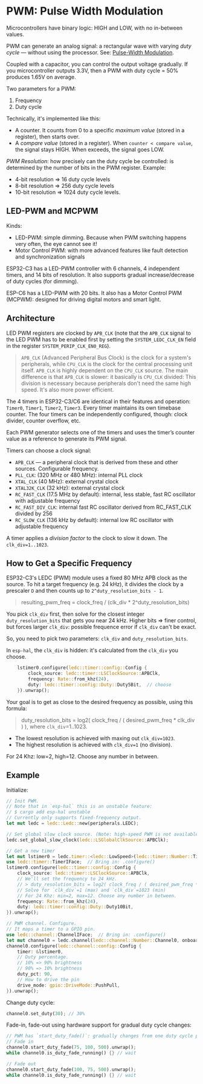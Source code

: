 # PWM: Pulse Width Modulation

Microcontrollers have binary logic: HIGH and LOW, with no in-between values.

PWM can generate an analog signal: a rectangular wave with varying *duty cycle* ­— without using the processor.
See: [Pulse-Width Modulation](https://en.wikipedia.org/wiki/Pulse-width_modulation).

Coupled with a capacitor, you can control the output voltage gradually.
If you microcontroller outputs 3.3V, then a PWM with duty cycle = 50% produces 1.65V on average.

Two parameters for a PWM:

1. Frequency
2. Duty cycle

Technically, it's implemented like this:

* A counter. It counts from 0 to a specific *maximum value* (stored in a register), then starts over.
* A *compare value* (stored in a register). When `counter < compare value`, the signal stays HIGH. When exceeds, the signal goes LOW.

*PWM Resolution*: how precisely can the duty cycle be controlled: is determined by the number of bits in the PWM register.
Example:

* 4-bit resolution => 16 duty cycle levels
* 8-bit resolution => 256 duty cycle levels
* 10-bit resolution => 1024 duty cycle levels.


## LED-PWM and MCPWM

Kinds:

* LED-PWM: simple dimming. Because when PWM switching happens very often, the eye cannot see it!
* Motor Control PWM: with more advanced features like fault detection and synchronization signals

ESP32-C3 has a LED-PWM controller with 6 channels, 4 independent timers, and 14 bits of resolution.
It also supports gradual increase/decrease of duty cycles (for dimming).

ESP-C6 has a LED-PWM with 20 bits.
It also has a Motor Control PWM (MCPWM): designed for driving digital motors and smart light.

## Architecture

LED PWM registers are clocked by `APB_CLK` (note that the `APB_CLK` signal to the LED PWM has to be enabled first
by setting the `SYSTEM_LEDC_CLK_EN` field in the register `SYSTEM_PERIP_CLK_EN0_REG`).

> `APB_CLK` (Advanced Peripheral Bus Clock) is the clock for a system's peripherals,
> while `CPU_CLK` is the clock for the central processing unit itself.
> `APB_CLK` is highly dependent on the `CPU_CLK` source.
> The main difference is that `APB_CLK` is slower: it basically is `CPU_CLK` divided:
> This division is necessary because peripherals don't need the same high speed. It's also more power efficient.

The 4 timers in ESP32-C3/C6 are identical in their features and operation: `Timer0`, `Timer1`, `Timer2`, `Timer3`.
Every timer maintains its own timebase counter.
The four timers can be independently configured, though: clock divider, counter overflow, etc.

Each PWM generator selects one of the timers and uses the timer’s counter value as a reference to generate
its PWM signal.

Timers can choose a clock signal:

* `APB_CLK` — a peripheral clock that is derived from these and other sources. Configurable frequency.
* `PLL_CLK`: (320 MHz or 480 MHz): internal PLL clock
* `XTAL_CLK` (40 MHz): external crystal clock
* `XTAL32K_CLK` (32 kHz): external crystal clock
* `RC_FAST_CLK` (17.5 MHz by default): internal, less stable, fast RC oscillator with adjustable frequency
* `RC_FAST_DIV_CLK`: internal fast RC oscillator derived from RC_FAST_CLK divided by 256
* `RC_SLOW_CLK` (136 kHz by default): internal low RC oscillator with adjustable frequency

A timer applies a *division factor* to the clock to slow it down.
The `clk_div=1..1023`.

## How to Get a Specific Frequency

ESP32-C3's LEDC (PWM) module uses a fixed 80 MHz APB clock as the source.
To hit a target frequency (e.g. 24 kHz), it divides the clock by a prescaler `D` and then
counts up to `2^duty_resolution_bits - 1`.

> resulting_pwm_freq = clock_freq / (clk_div * 2^duty_resolution_bits)

You pick `clk_div` first, then solve for the closest integer `duty_resolution_bits`
that gets you near 24 kHz. Higher bits => finer control, but forces larger `clk_div`:
possible frequence error if `clk_div` can't be exact.

So, you need to pick two parameters: `clk_div` and `duty_resolution_bits`.

In `esp-hal`, the `clk_div` is hidden: it's calculated from the `clk_div` you choose.

```rust
    lstimer0.configure(ledc::timer::config::Config {
        clock_source: ledc::timer::LSClockSource::APBClk,
        frequency: Rate::from_khz(24),
        duty: ledc::timer::config::Duty::Duty5Bit,  // choose
    }).unwrap();
```

Your goal is to get as close to the desired frequency as possible, using this formula:

> duty_resolution_bits = log2( clock_freq / ( desired_pwm_freq * clk_div ) ), where
> `clk_div`=1..1023.

* The lowest resolution is achieved with maxing out `clk_div=1023`.
* The highest resolution is achieved with `clk_div=1` (no division).

For 24 Khz: low=2, high=12. Choose any number in between.

## Example

Initialize:

```rust
// Init PWM.
// Note that in `esp-hal` this is an unstable feature:
// $ cargo add esp-hal unstable
// Currently only supports fixed-frequency output.
let mut ledc = ledc::Ledc::new(peripherals.LEDC);

// Set global slow clock source. (Note: high-speed PWM is not available on ESP32-C3/C6)
ledc.set_global_slow_clock(ledc::LSGlobalClkSource::APBClk);

// Get a new timer
let mut lstimer0 = ledc.timer::<ledc::LowSpeed>(ledc::timer::Number::Timer0);
use ledc::timer::TimerIFace;  // Bring in: .configure()
lstimer0.configure(ledc::timer::config::Config {
    clock_source: ledc::timer::LSClockSource::APBClk,
    // We'll set the frequency to 24 kHz.
    // > duty_resolution_bits = log2( clock_freq / ( desired_pwm_freq * clk_div ) ), where
    // Solve for `clk_div`=1 (max) and `clk_div`=1023 (min)
    // For 24 Khz: min=2, max=12. Choose any number in between.
    frequency: Rate::from_khz(24),
    duty: ledc::timer::config::Duty::Duty10Bit,
}).unwrap();

// PWM channel. Configure.
// It maps a timer to a GPIO pin.
use ledc::channel::ChannelIFace;  // Bring in: .configure()
let mut channel0 = ledc.channel(ledc::channel::Number::Channel0, onboard_led);
channel0.configure(ledc::channel::config::Config {
    timer: &lstimer0,
    // Duty percentage.
    // 10% => 90% brightness
    // 90% => 10% brightness
    duty_pct: 90,
    // How to drive the pin
    drive_mode: gpio::DriveMode::PushPull,
}).unwrap();
```

Change duty cycle:

```rust
channel0.set_duty(30); // 30%
```

Fade-in, fade-out using hardware support for gradual duty cycle changes:

```rust
// PWM has `start_duty_fade()`: gradually changes from one duty cycle percentage to another.
// Fade in
channel0.start_duty_fade(75, 100, 500).unwrap();
while channel0.is_duty_fade_running() {} // wait

// Fade out
channel0.start_duty_fade(100, 75, 500).unwrap();
while channel0.is_duty_fade_running() {} // wait
```